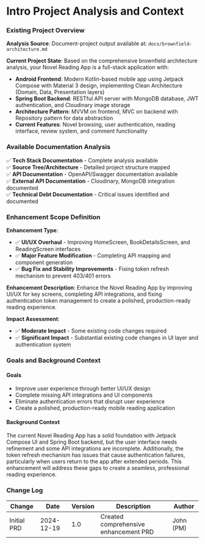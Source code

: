# Intro Project Analysis and Context

### Existing Project Overview

**Analysis Source**: Document-project output available at: `docs/brownfield-architecture.md`

**Current Project State**: 
Based on the comprehensive brownfield architecture analysis, your Novel Reading App is a full-stack application with:

- **Android Frontend**: Modern Kotlin-based mobile app using Jetpack Compose with Material 3 design, implementing Clean Architecture (Domain, Data, Presentation layers)
- **Spring Boot Backend**: RESTful API server with MongoDB database, JWT authentication, and Cloudinary image storage
- **Architecture Pattern**: MVVM on frontend, MVC on backend with Repository pattern for data abstraction
- **Current Features**: Novel browsing, user authentication, reading interface, review system, and comment functionality

### Available Documentation Analysis

✅ **Tech Stack Documentation** - Complete analysis available  
✅ **Source Tree/Architecture** - Detailed project structure mapped  
✅ **API Documentation** - OpenAPI/Swagger documentation available  
✅ **External API Documentation** - Cloudinary, MongoDB integration documented  
✅ **Technical Debt Documentation** - Critical issues identified and documented  

### Enhancement Scope Definition

**Enhancement Type**: 
- ✅ **UI/UX Overhaul** - Improving HomeScreen, BookDetailsScreen, and ReadingScreen interfaces
- ✅ **Major Feature Modification** - Completing API mapping and component generation
- ✅ **Bug Fix and Stability Improvements** - Fixing token refresh mechanism to prevent 403/401 errors

**Enhancement Description**: 
Enhance the Novel Reading App by improving UI/UX for key screens, completing API integrations, and fixing authentication token management to create a polished, production-ready reading experience.

**Impact Assessment**: 
- ✅ **Moderate Impact** - Some existing code changes required
- ✅ **Significant Impact** - Substantial existing code changes in UI layer and authentication system

### Goals and Background Context

#### Goals
- Improve user experience through better UI/UX design
- Complete missing API integrations and UI components
- Eliminate authentication errors that disrupt user experience
- Create a polished, production-ready mobile reading application

#### Background Context
The current Novel Reading App has a solid foundation with Jetpack Compose UI and Spring Boot backend, but the user interface needs refinement and some API integrations are incomplete. Additionally, the token refresh mechanism has issues that cause authentication failures, particularly when users return to the app after extended periods. This enhancement will address these gaps to create a seamless, professional reading experience.

### Change Log

| Change | Date | Version | Description | Author |
|--------|------|---------|-------------|---------|
| Initial PRD | 2024-12-19 | 1.0 | Created comprehensive enhancement PRD | John (PM) |

